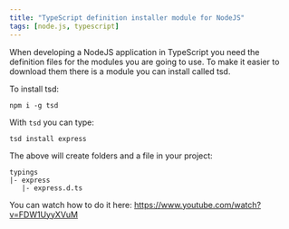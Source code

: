 ```yaml
---
title: "TypeScript definition installer module for NodeJS"
tags: [node.js, typescript]
---
```


When developing a NodeJS application in TypeScript you need the definition files for the modules you are going to use. To make it easier to download them there is a module you can install called tsd.

To install tsd:

```npm i -g tsd```
<!--more-->

With `tsd` you can type:

```tsd install express```

The above will create folders and a file in your project:

```
typings
|- express
   |- express.d.ts
```

You can watch how to do it here:
https://www.youtube.com/watch?v=FDW1UyyXVuM
